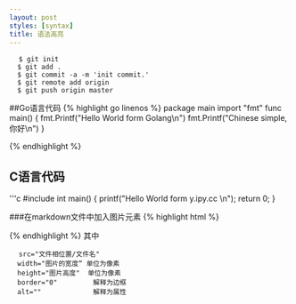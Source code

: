 ```yaml
---
layout: post
styles: [syntax]
title: 语法高亮
---
```


<pre>
  <code>$ git init
  $ git add .
  $ git commit -a -m 'init commit.'
  $ git remote add origin
  $ git push origin master</code>
</pre>

##Go语言代码
 {% highlight go linenos %}
 package main
 import "fmt"
 func main() {
 fmt.Printf("Hello World form Golang\n")
 fmt.Printf("Chinese simple,你好\n")
 }
 
 {% endhighlight %}
 
<h2>C语言代码</h2>
'''c
 #include <stdio.h>
 int main() {
  printf("Hello World form y.ipy.cc \n");
  return 0;
  }
 
 
###在markdown文件中加入图片元素
 {% highlight html %}
 <img src="/images/post/pic-name.jpg" width="xxx" height="xxx" border="0" alt=""/>
 
 {% endhighlight %}
 其中 
 <pre>
  <code>src="文件相位置/文件名" 
  width="图片的宽度“ 单位为像素
  height="图片高度"  单位为像素
  border="0"         解释为边框
  alt=""             解释为属性
  
</pre>

  
 